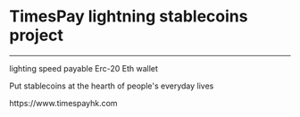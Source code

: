 <h1>TimesPay lightning stablecoins project</h1>
<hr>

<p>lighting speed payable Erc-20 Eth wallet</p>
<p>Put stablecoins at the hearth of people's everyday lives</p>
https://www.timespayhk.com
